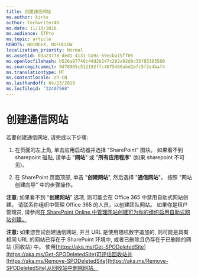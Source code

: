 ```yaml
---
title: 创建通信网站
ms.author: kirks
author: Techwriter40
ms.date: 11/13/2018
ms.audience: ITPro
ms.topic: article
ROBOTS: NOINDEX, NOFOLLOW
localization_priority: Normal
ms.assetid: 03a23778-ded1-4131-ba9c-59ecba15ff05
ms.openlocfilehash: b526a87740c44d2b247c202a92d9c35f85383500
ms.sourcegitcommit: 9d78905c512192ffc4675468abd2efc5f2e4baf4
ms.translationtype: MT
ms.contentlocale: zh-CN
ms.lasthandoff: 04/23/2019
ms.locfileid: "32407568"
---
```

# <a name="create-a-communication-site"></a>创建通信网站

若要创建通信网站, 请完成以下步骤: 
  
1. 在页面的左上角, 单击应用启动器并选择 "SharePoint" 图块。 如果看不到 sharepoint 磁贴, 请单击 "**网站**" 或 "**所有应用程序**" (如果 sharepoint 不可见)。 
    
2. 在 SharePoint 页面顶部, 单击 "**创建网站**", 然后选择 "**通信网站**"。 按照 "网站创建向导" 中的步骤操作。 
    
 **注意**: 如果看不到 "**创建网站**" 选项, 则可能会在 Office 365 中禁用自助式网站创建。 请联系你组织中管理 Office 365 的人员，以创建团队网站。 如果你是租户管理员, 请参阅[在 SharePoint Online 中管理网站创建可为你的组织启用自助式网站创建。](https://go.microsoft.com/fwlink/?linkid=2018780)
  
 **注意:** 如果您尝试创建通信网站, 并且 URL 是使用随机数字追加的, 则可能是具有相同 URL 的网站已存在于 SharePoint 环境中, 或者已删除且仍存在于已删除的网站 (回收站) 中。 使用[https://aka.ms/Get-SPODeletedSite](https://aka.ms/Get-SPODeletedSite)可评估回收站并[https://aka.ms/Remove-SPODeletedSite](https://aka.ms/Remove-SPODeletedSite)从回收站中删除网站。 
  

